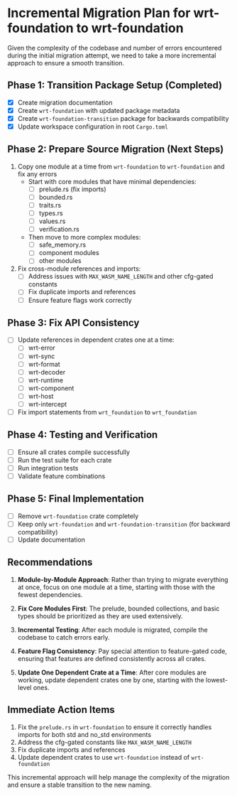 # Incremental Migration Plan for wrt-foundation to wrt-foundation

Given the complexity of the codebase and number of errors encountered during the initial migration attempt, we need to take a more incremental approach to ensure a smooth transition.

## Phase 1: Transition Package Setup (Completed)

- [x] Create migration documentation
- [x] Create `wrt-foundation` with updated package metadata
- [x] Create `wrt-foundation-transition` package for backwards compatibility
- [x] Update workspace configuration in root `Cargo.toml`

## Phase 2: Prepare Source Migration (Next Steps)

1. Copy one module at a time from `wrt-foundation` to `wrt-foundation` and fix any errors
   - Start with core modules that have minimal dependencies:
     - [ ] prelude.rs (fix imports)
     - [ ] bounded.rs
     - [ ] traits.rs
     - [ ] types.rs
     - [ ] values.rs
     - [ ] verification.rs
   - Then move to more complex modules:
     - [ ] safe_memory.rs
     - [ ] component modules
     - [ ] other modules

2. Fix cross-module references and imports:
   - [ ] Address issues with `MAX_WASM_NAME_LENGTH` and other cfg-gated constants
   - [ ] Fix duplicate imports and references
   - [ ] Ensure feature flags work correctly

## Phase 3: Fix API Consistency

- [ ] Update references in dependent crates one at a time:
  - [ ] wrt-error
  - [ ] wrt-sync
  - [ ] wrt-format
  - [ ] wrt-decoder
  - [ ] wrt-runtime
  - [ ] wrt-component
  - [ ] wrt-host
  - [ ] wrt-intercept

- [ ] Fix import statements from `wrt_foundation` to `wrt_foundation`

## Phase 4: Testing and Verification

- [ ] Ensure all crates compile successfully
- [ ] Run the test suite for each crate
- [ ] Run integration tests
- [ ] Validate feature combinations

## Phase 5: Final Implementation

- [ ] Remove `wrt-foundation` crate completely
- [ ] Keep only `wrt-foundation` and `wrt-foundation-transition` (for backward compatibility)
- [ ] Update documentation

## Recommendations

1. **Module-by-Module Approach**: Rather than trying to migrate everything at once, focus on one module at a time, starting with those with the fewest dependencies.

2. **Fix Core Modules First**: The prelude, bounded collections, and basic types should be prioritized as they are used extensively.

3. **Incremental Testing**: After each module is migrated, compile the codebase to catch errors early.

4. **Feature Flag Consistency**: Pay special attention to feature-gated code, ensuring that features are defined consistently across all crates.

5. **Update One Dependent Crate at a Time**: After core modules are working, update dependent crates one by one, starting with the lowest-level ones.

## Immediate Action Items

1. Fix the `prelude.rs` in `wrt-foundation` to ensure it correctly handles imports for both std and no_std environments
2. Address the cfg-gated constants like `MAX_WASM_NAME_LENGTH`
3. Fix duplicate imports and references
4. Update dependent crates to use `wrt-foundation` instead of `wrt-foundation`

This incremental approach will help manage the complexity of the migration and ensure a stable transition to the new naming.